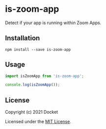 # is-zoom-app

Detect if your app is running within Zoom Apps.

## Installation

```
npm install --save is-zoom-app
```

## Usage

```js
import isZoomApp from 'is-zoom-app';

console.log(isZoomApp());
```

## License

Copyright (c) 2021 Docket

Licensed under the [MIT License](LICENSE).
